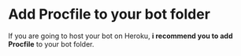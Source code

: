 # Add Procfile to your bot folder
If you are going to host your bot on Heroku, **i recommend you to add Procfile** to your bot folder.                           